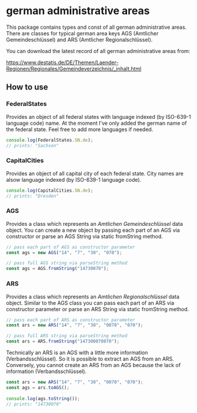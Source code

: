 # german administrative areas

This package contains types and const of all german administrative areas. 
There are classes for typical german area keys AGS (Amtlicher Gemeindeschlüssel) 
and ARS (Amtlicher Regionalschlüssel).

You can download the latest record of all german administrative areas from: 

https://www.destatis.de/DE/Themen/Laender-Regionen/Regionales/Gemeindeverzeichnis/_inhalt.html


## How to use

### FederalStates

Provides an object of all federal states with language indexed (by ISO-639-1 language code) name. 
At the moment I've only added the german name of the federal state. Feel free to add more languages if needed.

```javascript
console.log(FederalStates.SN.de);
// prints: "Sachsen"
```

### CapitalCities

Provides an object of all capital city of each federal state. City names are alsow language indexed 
(by ISO-639-1 language code). 

```javascript
console.log(CapitalCities.SN.de);
// prints: "Dresden"
```

### AGS

Provides a class which represents an _Amtlichen Gemeindeschlüssel_ data object. You can create a new object by passing
each part of an AGS via constructor or parse an AGS String via static fromString method.

````javascript
// pass each part of AGS as constructor parameter
const ags = new AGS("14", "7", "30", "070");

// pass full AGS string via parseString method
const ags = AGS.fromString("14730070");
````

### ARS

Provides a class which represents an _Amtlichen Regionalschlüssel_ data object. Similar to the AGS class you can pass 
each part of an ARS via constructor parameter or parse an ARS String via static fromString method.

````javascript
// pass each part of ARS as constructor parameter
const ars = new ARS("14", "7", "30", "0070", "070");

// pass full ARS string via parseString method
const ars = ARS.fromString("147300070070");
````

Technically an ARS is an AGS with a little more information (Verbandsschlüssel). So it is possible to extract an AGS 
from an ARS. Conversely, you cannot create an ARS from an AGS because the lack of information (Verbandsschlüssel).

````javascript
const ars = new ARS("14", "7", "30", "0070", "070");
const ags = ars.toAGS();
    
console.log(ags.toString());
// prints: "14730070"
````